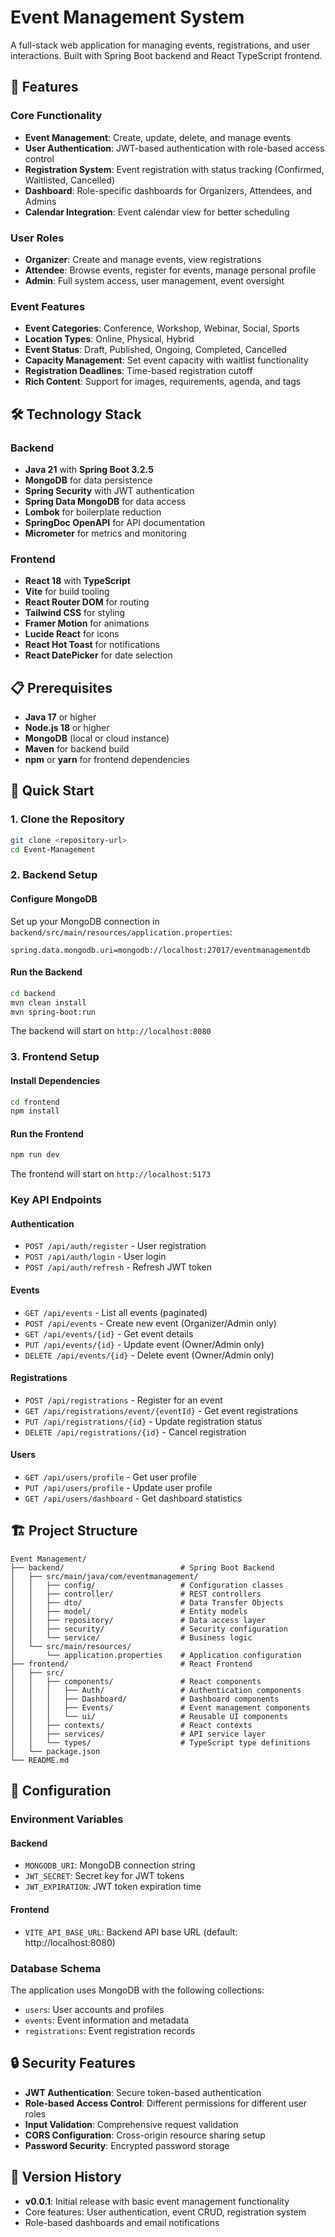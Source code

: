 # Event Management System

A full-stack web application for managing events, registrations, and user interactions. Built with Spring Boot backend and React TypeScript frontend.

## 🚀 Features

### Core Functionality

- **Event Management**: Create, update, delete, and manage events
- **User Authentication**: JWT-based authentication with role-based access control
- **Registration System**: Event registration with status tracking (Confirmed, Waitlisted, Cancelled)
- **Dashboard**: Role-specific dashboards for Organizers, Attendees, and Admins
- **Calendar Integration**: Event calendar view for better scheduling

### User Roles

- **Organizer**: Create and manage events, view registrations
- **Attendee**: Browse events, register for events, manage personal profile
- **Admin**: Full system access, user management, event oversight

### Event Features

- **Event Categories**: Conference, Workshop, Webinar, Social, Sports
- **Location Types**: Online, Physical, Hybrid
- **Event Status**: Draft, Published, Ongoing, Completed, Cancelled
- **Capacity Management**: Set event capacity with waitlist functionality
- **Registration Deadlines**: Time-based registration cutoff
- **Rich Content**: Support for images, requirements, agenda, and tags

## 🛠️ Technology Stack

### Backend

- **Java 21** with **Spring Boot 3.2.5**
- **MongoDB** for data persistence
- **Spring Security** with JWT authentication
- **Spring Data MongoDB** for data access
- **Lombok** for boilerplate reduction
- **SpringDoc OpenAPI** for API documentation
- **Micrometer** for metrics and monitoring

### Frontend

- **React 18** with **TypeScript**
- **Vite** for build tooling
- **React Router DOM** for routing
- **Tailwind CSS** for styling
- **Framer Motion** for animations
- **Lucide React** for icons
- **React Hot Toast** for notifications
- **React DatePicker** for date selection

## 📋 Prerequisites

- **Java 17** or higher
- **Node.js 18** or higher
- **MongoDB** (local or cloud instance)
- **Maven** for backend build
- **npm** or **yarn** for frontend dependencies

## 🚀 Quick Start

### 1. Clone the Repository

```bash
git clone <repository-url>
cd Event-Management
```

### 2. Backend Setup

#### Configure MongoDB

Set up your MongoDB connection in `backend/src/main/resources/application.properties`:

```properties
spring.data.mongodb.uri=mongodb://localhost:27017/eventmanagementdb
```

#### Run the Backend

```bash
cd backend
mvn clean install
mvn spring-boot:run
```

The backend will start on `http://localhost:8080`

### 3. Frontend Setup

#### Install Dependencies

```bash
cd frontend
npm install
```

#### Run the Frontend

```bash
npm run dev
```

The frontend will start on `http://localhost:5173`

### Key API Endpoints

#### Authentication

- `POST /api/auth/register` - User registration
- `POST /api/auth/login` - User login
- `POST /api/auth/refresh` - Refresh JWT token

#### Events

- `GET /api/events` - List all events (paginated)
- `POST /api/events` - Create new event (Organizer/Admin only)
- `GET /api/events/{id}` - Get event details
- `PUT /api/events/{id}` - Update event (Owner/Admin only)
- `DELETE /api/events/{id}` - Delete event (Owner/Admin only)

#### Registrations

- `POST /api/registrations` - Register for an event
- `GET /api/registrations/event/{eventId}` - Get event registrations
- `PUT /api/registrations/{id}` - Update registration status
- `DELETE /api/registrations/{id}` - Cancel registration

#### Users

- `GET /api/users/profile` - Get user profile
- `PUT /api/users/profile` - Update user profile
- `GET /api/users/dashboard` - Get dashboard statistics

## 🏗️ Project Structure

```
Event Management/
├── backend/                          # Spring Boot Backend
│   ├── src/main/java/com/eventmanagement/
│   │   ├── config/                   # Configuration classes
│   │   ├── controller/               # REST controllers
│   │   ├── dto/                      # Data Transfer Objects
│   │   ├── model/                    # Entity models
│   │   ├── repository/               # Data access layer
│   │   ├── security/                 # Security configuration
│   │   └── service/                  # Business logic
│   └── src/main/resources/
│       └── application.properties    # Application configuration
├── frontend/                         # React Frontend
│   ├── src/
│   │   ├── components/               # React components
│   │   │   ├── Auth/                 # Authentication components
│   │   │   ├── Dashboard/            # Dashboard components
│   │   │   ├── Events/               # Event management components
│   │   │   └── ui/                   # Reusable UI components
│   │   ├── contexts/                 # React contexts
│   │   ├── services/                 # API service layer
│   │   └── types/                    # TypeScript type definitions
│   └── package.json
└── README.md
```

## 🔧 Configuration

### Environment Variables

#### Backend

- `MONGODB_URI`: MongoDB connection string
- `JWT_SECRET`: Secret key for JWT tokens
- `JWT_EXPIRATION`: JWT token expiration time

#### Frontend

- `VITE_API_BASE_URL`: Backend API base URL (default: http://localhost:8080)

### Database Schema

The application uses MongoDB with the following collections:

- `users`: User accounts and profiles
- `events`: Event information and metadata
- `registrations`: Event registration records

## 🔒 Security Features

- **JWT Authentication**: Secure token-based authentication
- **Role-based Access Control**: Different permissions for different user roles
- **Input Validation**: Comprehensive request validation
- **CORS Configuration**: Cross-origin resource sharing setup
- **Password Security**: Encrypted password storage


## 🔄 Version History

- **v0.0.1**: Initial release with basic event management functionality
- Core features: User authentication, event CRUD, registration system
- Role-based dashboards and email notifications